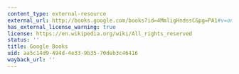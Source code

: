 ```yaml
---
content_type: external-resource
external_url: http://books.google.com/books?id=4MmligHndssC&pg=PA1#v=onepage
has_external_license_warning: true
license: https://en.wikipedia.org/wiki/All_rights_reserved
status: ''
title: Google Books
uid: aa5c14d9-494d-4e33-9b35-70deb3c46416
wayback_url: ''
---
```

